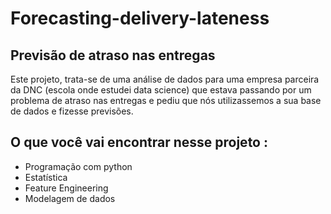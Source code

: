 # Forecasting-delivery-lateness
## Previsão de atraso nas entregas


Este projeto, trata-se de uma análise de dados para uma empresa parceira da DNC (escola onde estudei data science) que estava passando por um problema de atraso nas entregas e pediu que nós utilizassemos a sua base de dados e fizesse previsões.

## O que você vai encontrar nesse projeto :
* Programação com python
* Estatística
* Feature Engineering
* Modelagem de dados



